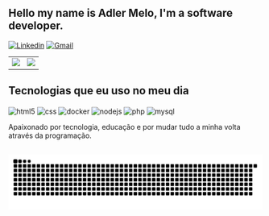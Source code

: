 ## Hello my name is Adler Melo, I'm a software developer.

[![Linkedin](https://img.shields.io/badge/LinkedIn-0077B5?style=for-the-badge&logo=linkedin&logoColor=white)](https://www.linkedin.com/in/adler-melo-02728a234/)
[![Gmail](https://img.shields.io/badge/Gmail-D14836?style=for-the-badge&logo=gmail&logoColor=white)](mailto:adlermelo.adm@gmail.com)

<table>
  <tr>
    <td>
      <img src="https://github-readme-stats.vercel.app/api?username=adlermelo&show_icons=true&layout=compact&theme=dracula&count_private=true">
    </td>
    <td>
      <img src="https://github-readme-stats.vercel.app/api/top-langs/?username=adlermelo&layout=compact&theme=dracula&count_private=true">
    </td>
  </tr>
</table>

## Tecnologias que eu uso no meu dia

<div>
  <img align="center" alt="html5" src="https://img.shields.io/badge/HTML5-E34F26?style=for-the-badge&logo=html5&logoColor=white" width="100"/>
  <img align="center" alt="css" src="https://img.shields.io/badge/CSS3-1572B6?style=for-the-badge&logo=css3&logoColor=white" width="100"/>
  <img align="center" alt="docker" src="https://img.shields.io/badge/Docker-2496ED?style=for-the-badge&logo=docker&logoColor=white" width="100"/>
  <img align="center" alt="nodejs" src="https://img.shields.io/badge/Node.js-43853D?style=for-the-badge&logo=node.js&logoColor=white" width="100"/>
  <img align="center" alt="php" src="https://img.shields.io/badge/PHP-777BB4?style=for-the-badge&logo=php&logoColor=white" width="100"/>
  <img align="center" alt="mysql" src="https://img.shields.io/badge/MySQL-00000F?style=for-the-badge&logo=mysql&logoColor=white" width="100"/>
</div>

Apaixonado por tecnologia, educação e por mudar tudo a minha volta através da programação.

##

<div> 

  ![Snake animation](https://github.com/adlermelo/adlermelo/blob/master/svg/github-contribution-grid-snake.svg)

</div>

